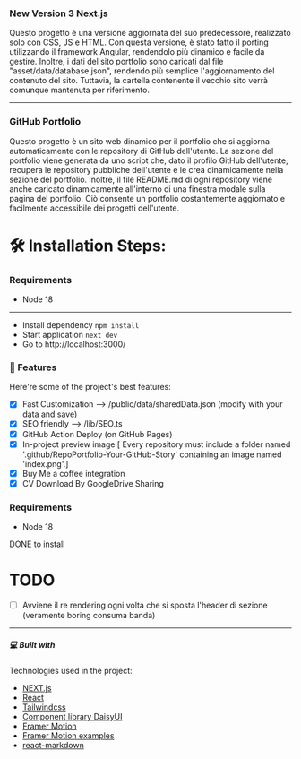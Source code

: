 ### New Version 3 Next.js 

Questo progetto è una versione aggiornata del suo predecessore, realizzato solo con CSS, JS e HTML. Con questa versione, è stato fatto il porting utilizzando il framework Angular, rendendolo più dinamico e facile da gestire. Inoltre, i dati del sito portfolio sono caricati dal file "asset/data/database.json", rendendo più semplice l'aggiornamento del contenuto del sito.
Tuttavia, la cartella contenente il vecchio sito verrà comunque mantenuta per riferimento.



---
### GitHub Portfolio
Questo progetto è un sito web dinamico per il portfolio che si aggiorna automaticamente con le repository di GitHub dell'utente. La sezione del portfolio viene generata da uno script che, dato il profilo GitHub dell'utente, recupera le repository pubbliche dell'utente e le crea dinamicamente nella sezione del portfolio. Inoltre, il file README.md di ogni repository viene anche caricato dinamicamente all'interno di una finestra modale sulla pagina del portfolio. Ciò consente un portfolio costantemente aggiornato e facilmente accessibile dei progetti dell'utente.

# 🛠️ Installation Steps:

### Requirements
*  Node 18
---

- Install dependency `npm install`
- Start application `next dev`
- Go to http://localhost:3000/

### 🧐 Features
Here're some of the project's best features:

- [X] Fast Customization --> /public/data/sharedData.json (modify with your data and save)
- [X] SEO friendly --> /lib/SEO.ts
- [X] GitHub Action Deploy (on GitHub Pages)
- [X] In-project preview image [ Every repository must include a folder named '.github/RepoPortfolio-Your-GitHub-Story' containing an image named 'index.png'.]
- [X] Buy Me a coffee integration
- [X] CV Download By GoogleDrive Sharing

### Requirements

- Node 18

DONE to install

# TODO
- [ ] Avviene il re rendering ogni volta che si sposta l'header di sezione (veramente boring consuma banda)



---
##### 💻 Built with
Technologies used in the project:

- [NEXT.js](https://nextjs.org/)
- [React](https://react.dev/)
- [Tailwindcss](https://tailwindcss.com/)
- [Component library DaisyUI](https://daisyui.com/)
- [Framer Motion](https://www.framer.com/motion/)
- [Framer Motion examples](https://framermotionexamples.com/)
- [react-markdown](https://remarkjs.github.io/react-markdown/)






